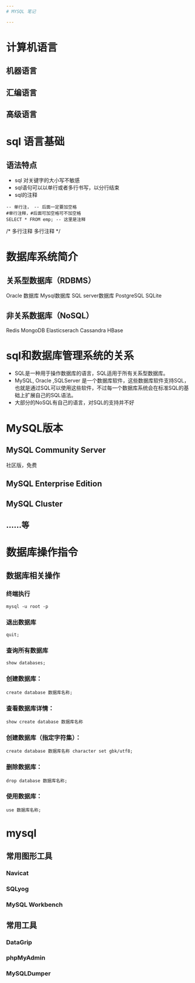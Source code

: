 ```yaml
---
# MYSQL 笔记

---
```


# 计算机语言

## 机器语言
## 汇编语言
## 高级语言
# sql 语言基础
## 语法特点
- sql 对关键字的大小写不敏感
- sql语句可以以单行或者多行书写，以分行结束
- sql的注释
```
-- 单行注， -- 后面一定要加空格
#单行注释，#后面可加空格可不加空格
SELECT * FROM emp; -- 这里是注释
```
/*
多行注释
多行注释
*/



# 数据库系统简介
## 关系型数据库（RDBMS）
Oracle 数据库
Mysql数据库
SQL server数据库
PostgreSQL
SQLite

## 非关系数据库（NoSQL）
Redis
MongoDB
Elasticserach
Cassandra
HBase

# sql和数据库管理系统的关系
- SQL是一种用于操作数据库的语言，SQL适用于所有关系型数据库。
- MySQL, Oracle ,SQLServer 是一个数据库软件，这些数据库软件支持SQL，也就是通过SQL可以使用这些软件，不过每一个数据库系统会在标准SQL的基础上扩展自己的SQL语法。
- 大部分的NoSQL有自己的语言，对SQL的支持并不好


# MySQL版本
## MySQL Community Server 
社区版，免费
## MySQL Enterprise Edition
## MySQL Cluster
## ......等


# 数据库操作指令
## 数据库相关操作
### 终端执行
```
mysql -u root -p
```
### 退出数据库
```
quit;
```
### 查询所有数据库
```
show databases;
```
### 创建数据库：
```
create database 数据库名称;
```
### 查看数据库详情：
```
show create database 数据库名称
```
### 创建数据库（指定字符集）：
```
create database 数据库名称 character set gbk/utf8;
```
### 删除数据库：
```
drop database 数据库名称;
```

### 使用数据库：
```
use 数据库名称;
```

# mysql
## 常用图形工具
### Navicat
### SQLyog
### MySQL Workbench
## 常用工具
### DataGrip
### phpMyAdmin
### MySQLDumper